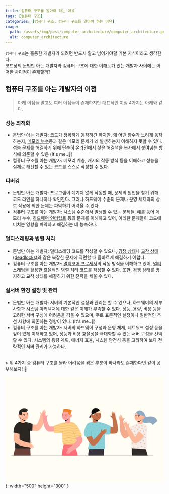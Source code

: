 ```yaml
---
title: 컴퓨터 구조를 알아야 하는 이유
tags: [컴퓨터 구조]
categories: [컴퓨터 구조, 컴퓨터 구조를 알아야 하는 이유]
image:
  path: /assets/img/post/computer_architecture/computer_architecture.png
  alt: computer_architecture
---
```


`컴퓨터 구조`는 훌륭한 개발자가 되려면 반드시 알고 넘어가야할 기본 지식이라고 생각한다. <br>
코드상의 문법만 아는 개발자와 컴퓨터 구조에 대한 이해도가 있는 개발자 사이에는 어떠한 차이점이 존재할까?

## 컴퓨터 구조를 아는 개발자의 이점

> 아래 이점들 말고도 여러 이점들이 존재하지만 대표적인 이점 4가지는 아래와 같다.

### 성능 최적화

- 문법만 아는 개발자: 코드가 정확하게 동작하긴 하지만, 왜 어떤 함수가 느리게 동작하는지, [메모리 누수](https://ko.wikipedia.org/wiki/%EB%A9%94%EB%AA%A8%EB%A6%AC_%EB%88%84%EC%88%98)등과 같은 메모리 문제가 왜 발생하는지 이해하지 못할 수 있다. 성능 문제를 해결하기 위해 단순히 온라인에서 찾은 해결책을 복사해서 붙여넣는 방식에 의존할 수 있음 (It's me..🥹)
- 컴퓨터 구조를 아는 개발자: 메모리 계층, 캐시의 작동 방식 등을 이해하고 성능을 실제로 개선할 수 있는 코드를 스스로 작성할 수 있다.

### 디버깅

- 문법만 아는 개발자: 프로그램이 예기치 않게 작동할 때, 문제의 원인을 찾기 위해 코드 라인을 하나하나 확인한다.
  그러나 하드웨어 수준의 문제나 운영 체제와의 상호 작용에 의한 문제는 파악하기 어려울 수 있다.
- 컴퓨터 구조를 아는 개발자: 시스템 수준에서 발생할 수 있는 문제들, 예를 등어 메모리 누수, [하드웨어 인터럽트](https://ko.wikipedia.org/wiki/%EC%9D%B8%ED%84%B0%EB%9F%BD%ED%8A%B8) 등의 문제를 이해하고 있어, 이러한 문제들이
  코드에 미치는 영향을 파악하고 해결하는 데 능숙하다.

### 멀티스레팅과 병렬 처리

- 문법만 아는 개발자: 멀티스레딩 코드를 작성할 수 있으나, [경쟁 상태](https://ko.wikipedia.org/wiki/%EA%B2%BD%EC%9F%81_%EC%83%81%ED%83%9C)나 [교착 상태(deadlocks)](https://ko.wikipedia.org/wiki/%EA%B5%90%EC%B0%A9_%EC%83%81%ED%83%9C)와 같은 복잡한 문제에 직면할 때 올바르게 해결하기 어렵다.
- 컴퓨터 구조를 아는 개발자: [멀티코어 프로세서](https://ko.wikipedia.org/wiki/%EB%A9%80%ED%8B%B0_%EC%BD%94%EC%96%B4)의 작동 방식을 이해하고 있어, [멀티스레딩](https://ko.wikipedia.org/wiki/%EB%A9%80%ED%8B%B0%EC%8A%A4%EB%A0%88%EB%94%A9)을 활용한 효율적인 병렬 처리 코드를 작성할 수 있다. 또한, 경쟁 상태를
  방지하고 교착 상태를 해결하기 위한 전략을 세울 수 있다.

### 실서버 환경 설정 및 관리

- 문법만 아는 개발자: 서버의 기본적인 설정과 관리는 할 수 있으나, 하드웨어의 세부 사항과 시스템 아키텍처에 대한 깊은 이해가 부족할 수 있다.
  성능, 용량, 비용 등을 고려한 서버 구성에 어려움을 겪을 수 있으며, 주로 표준적인 설정이나 일반적인 추천 사항에 의존하는 경향이 있다. (It's me..🥹)
- 컴퓨터 구조를 아는 개발자: 서버의 하드웨어 구성과 운영 체제, 네트워크 설정 등을 깊이 있게 이해하고 있어, 성능과 비용 효율성을 극대화할 수 있는 서버 구성을 선택할 수 있다.
  시스템의 용량 계획, 에너지 효율, 시스템 안전성 등을 고려하여 보다 전략적인 서버 관리가 가능하다.

<br>
> 위 4가지 중 컴퓨터 구조를 몰라 어려움을 겪은 부분이 하나라도 존재한다면 같이 공부해보자! 🧐

![study_together](/assets/img/post/computer_architecture/study_together.jpg){: width="500" height="300" }
